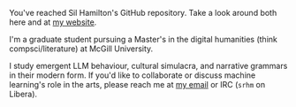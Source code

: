 You've reached Sil Hamilton's GitHub repository. Take a look around both here and at [my website](https://srhm.ca/).

I'm a graduate student pursuing a Master's in the digital humanities (think compsci/literature) at McGill University. 

I study emergent LLM behaviour, cultural simulacra, and narrative grammars in their modern form. If you'd like to collaborate or discuss machine learning's role in the arts, please reach me at [my email](me@srhm.ca) or IRC (`srhm` on Libera).
